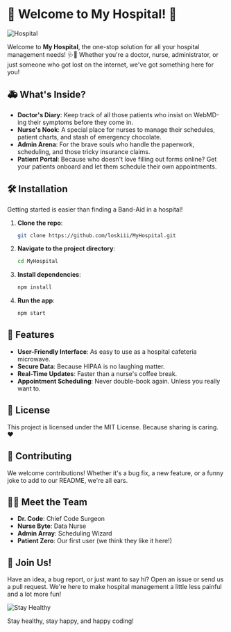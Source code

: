 

# 🏥 Welcome to My Hospital! 🏥

![Hospital](https://media.giphy.com/media/26ufdipQqU2lhNA4g/giphy.gif)

Welcome to **My Hospital**, the one-stop solution for all your hospital management needs! 🩺💉 Whether you're a doctor, nurse, administrator, or just someone who got lost on the internet, we've got something here for you!

## 🚑 What's Inside?

- **Doctor's Diary**: Keep track of all those patients who insist on WebMD-ing their symptoms before they come in.
- **Nurse's Nook**: A special place for nurses to manage their schedules, patient charts, and stash of emergency chocolate.
- **Admin Arena**: For the brave souls who handle the paperwork, scheduling, and those tricky insurance claims.
- **Patient Portal**: Because who doesn't love filling out forms online? Get your patients onboard and let them schedule their own appointments.

## 🛠️ Installation

Getting started is easier than finding a Band-Aid in a hospital!

1. **Clone the repo**:
    ```bash
    git clone https://github.com/loskiii/MyHospital.git
    ```

2. **Navigate to the project directory**:
    ```bash
    cd MyHospital
    ```

3. **Install dependencies**:
    ```bash
    npm install
    ```

4. **Run the app**:
    ```bash
    npm start
    ```

## 🚀 Features

- **User-Friendly Interface**: As easy to use as a hospital cafeteria microwave.
- **Secure Data**: Because HIPAA is no laughing matter.
- **Real-Time Updates**: Faster than a nurse's coffee break.
- **Appointment Scheduling**: Never double-book again. Unless you really want to.

## 📜 License

This project is licensed under the MIT License. Because sharing is caring. ❤️

## 🤝 Contributing

We welcome contributions! Whether it's a bug fix, a new feature, or a funny joke to add to our README, we're all ears.

## 👩‍⚕️ Meet the Team

- **Dr. Code**: Chief Code Surgeon
- **Nurse Byte**: Data Nurse
- **Admin Array**: Scheduling Wizard
- **Patient Zero**: Our first user (we think they like it here!)

## 🏥 Join Us!

Have an idea, a bug report, or just want to say hi? Open an issue or send us a pull request. We're here to make hospital management a little less painful and a lot more fun!

![Stay Healthy](https://media.giphy.com/media/3o6Zt8MGpcU4pzA3Co/giphy.gif)

Stay healthy, stay happy, and happy coding!


